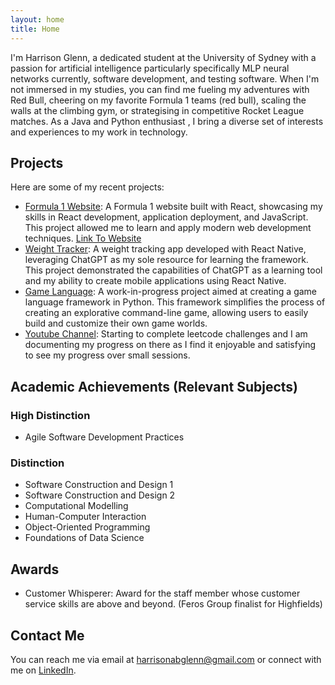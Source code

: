 ```yaml
---
layout: home
title: Home
---
```


I'm Harrison Glenn, a dedicated student at the University of Sydney with a passion for artificial intelligence particularly specifically MLP neural networks currently, software development, and testing software. When I'm not immersed in my studies, you can find me fueling my adventures with Red Bull, cheering on my favorite Formula 1 teams (red bull), scaling the walls at the climbing gym, or strategising in competitive Rocket League matches. As a Java and Python enthusiast , I bring a diverse set of interests and experiences to my work in technology.

## Projects

Here are some of my recent projects:

- [Formula 1 Website](https://github.com/Harrymanual/Formula_1_Website_React): A Formula 1 website built with React, showcasing my skills in React development, application deployment, and JavaScript. This project allowed me to learn and apply modern web development techniques. [Link To Website](https://harry-formula-1.onrender.com/)
- [Weight Tracker](https://github.com/Harrymanual/Weight-Tracker): A weight tracking app developed with React Native, leveraging ChatGPT as my sole resource for learning the framework. This project demonstrated the capabilities of ChatGPT as a learning tool and my ability to create mobile applications using React Native.
- [Game Language](https://github.com/Harrymanual/gamelanguage): A work-in-progress project aimed at creating a game language framework in Python. This framework simplifies the process of creating an explorative command-line game, allowing users to easily build and customize their own game worlds.
- [Youtube Channel](https://www.youtube.com/@harryglenn6874/videos): Starting to complete leetcode challenges and I am documenting my progress on there as I find it enjoyable and satisfying to see my progress over small sessions.

## Academic Achievements (Relevant Subjects)

### High Distinction
- Agile Software Development Practices

### Distinction
- Software Construction and Design 1
- Software Construction and Design 2
- Computational Modelling
- Human-Computer Interaction
- Object-Oriented Programming
- Foundations of Data Science

## Awards
- Customer Whisperer: Award for the staff member whose customer service skills are above and beyond. (Feros Group finalist for Highfields)

## Contact Me

You can reach me via email at [harrisonabglenn@gmail.com](mailto:harrisonabglenn@gmail.com) or connect with me on [LinkedIn](https://www.linkedin.com/in/harrison-glenn-556378244/).